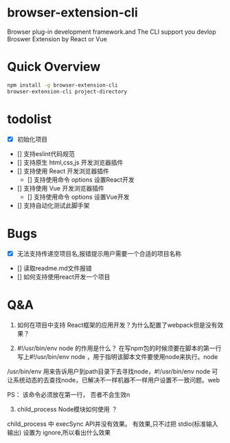 # browser-extension-cli
Browser plug-in development framework.and The CLI support you devlop Broswer Extension by React or Vue


# Quick Overview

```sh
npm install -g browser-extension-cli
browser-extension-cli project-directory
```


# todolist
- [x] 初始化项目
- [] 支持eslint代码规范
- [] 支持原生 html,css,js 开发浏览器插件
- [] 支持使用 React 开发浏览器插件
  - [] 支持使用命令 options 设置React开发
- [] 支持使用 Vue 开发浏览器插件
  - [] 支持使用命令 options 设置Vue开发
- [] 支持自动化测试此脚手架

# Bugs

- [x] 无法支持传递空项目名,报错提示用户需要一个合适的项目名称
- [] 读取readme.md文件报错
- [] 如何支持使用react开发一个项目



# Q&A

1. 如何在项目中支持 React框架的应用开发？为什么配置了webpack但是没有效果？


2. #!/usr/bin/env node 的作用是什么？
在写npm包的时候须要在脚本的第一行写上#!/usr/bin/env node ，用于指明该脚本文件要使用node来执行。node

/usr/bin/env 用来告诉用户到path目录下去寻找node，#!/usr/bin/env node 可让系统动态的去查找node，已解决不一样机器不一样用户设置不一致问题。web

PS： 该命令必须放在第一行， 否者不会生效n

3. child_process Node模块如何使用 ？

child_process 中 execSync API并没有效果。
有效果,只不过把 stdio(标准输入输出) 设置为 ignore,所以看出什么效果